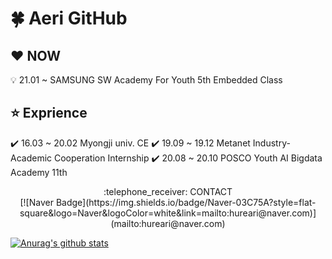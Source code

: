 # :four_leaf_clover: Aeri GitHub

## :heart: NOW
:bulb: 21.01 ~ SAMSUNG SW Academy For Youth 5th Embedded Class

## :star: Exprience
:heavy_check_mark: 16.03 ~ 20.02 Myongji univ. CE
:heavy_check_mark: 19.09 ~ 19.12 Metanet Industry-Academic Cooperation Internship
:heavy_check_mark: 20.08 ~ 20.10 POSCO Youth AI Bigdata Academy 11th

<div align=center>
    <div>:telephone_receiver: CONTACT</div>
        [![Naver Badge](https://img.shields.io/badge/Naver-03C75A?style=flat-square&logo=Naver&logoColor=white&link=mailto:hureari@naver.com)](mailto:hureari@naver.com)

</div>	

 [![Anurag's github stats](https://github-readme-stats.vercel.app/api?username=aeriheo)](https://github.com/anuraghazra/github-readme-stats)
